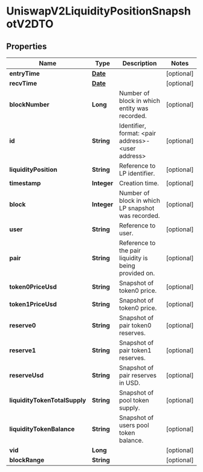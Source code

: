 

# UniswapV2LiquidityPositionSnapshotV2DTO

## Properties

Name | Type | Description | Notes
------------ | ------------- | ------------- | -------------
**entryTime** | [**Date**](Date.md) |  |  [optional]
**recvTime** | [**Date**](Date.md) |  |  [optional]
**blockNumber** | **Long** | Number of block in which entity was recorded. |  [optional]
**id** | **String** | Identifier, format: &lt;pair address&gt;-&lt;user address&gt; |  [optional]
**liquidityPosition** | **String** | Reference to LP identifier. |  [optional]
**timestamp** | **Integer** | Creation time. |  [optional]
**block** | **Integer** | Number of block in which LP snapshot was recorded. |  [optional]
**user** | **String** | Reference to user. |  [optional]
**pair** | **String** | Reference to the pair liquidity is being provided on. |  [optional]
**token0PriceUsd** | **String** | Snapshot of token0 price. |  [optional]
**token1PriceUsd** | **String** | Snapshot of token0 price. |  [optional]
**reserve0** | **String** | Snapshot of pair token0 reserves. |  [optional]
**reserve1** | **String** | Snapshot of pair token1 reserves. |  [optional]
**reserveUsd** | **String** | Snapshot of pair reserves in USD. |  [optional]
**liquidityTokenTotalSupply** | **String** | Snapshot of pool token supply. |  [optional]
**liquidityTokenBalance** | **String** | Snapshot of users pool token balance. |  [optional]
**vid** | **Long** |  |  [optional]
**blockRange** | **String** |  |  [optional]




